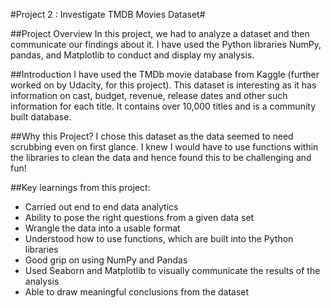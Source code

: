 #Project 2 : Investigate TMDB Movies Dataset#

##Project Overview
In this project, we had to analyze a dataset and then communicate our findings about it. 
I have used the Python libraries NumPy, pandas, and Matplotlib to conduct and display my analysis.

##Introduction
I have used the TMDb movie database from Kaggle (further worked on by Udacity, for this project). 
This dataset is interesting as it has information on cast, budget, revenue, release dates and other such information for each title. 
It contains over 10,000 titles and is a community built database.

##Why this Project?
I chose this dataset as the data seemed to need scrubbing even on first glance. 
I knew I would have to use functions within the libraries to clean the data and hence found this to be challenging and fun!

##Key learnings from this project:
- Carried out end to end data analytics
- Ability to pose the right questions from a given data set
- Wrangle the data into a usable format 
- Understood how to use functions, which are built into the Python libraries
- Good grip on using NumPy and Pandas 
- Used Seaborn and Matplotlib to visually communicate the results of the analysis 
- Able to draw meaningful conclusions from the dataset
